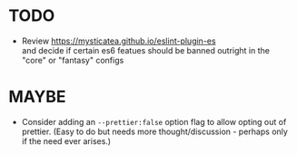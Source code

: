 # TODO

-   Review https://mysticatea.github.io/eslint-plugin-es  
    and decide if certain es6 featues should be banned outright in the "core"
    or "fantasy" configs

# MAYBE

-   Consider adding an `--prettier:false` option flag to allow opting out of
    prettier. (Easy to do but needs more thought/discussion - perhaps only if
    the need ever arises.)

